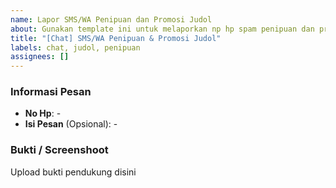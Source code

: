 ```yaml
---
name: Lapor SMS/WA Penipuan dan Promosi Judol
about: Gunakan template ini untuk melaporkan np hp spam penipuan dan promosi judol, pastikan tidak ada data pribadimu yang tersebar, gunakan anonim atau kosongkan saja field yang tidak ingin diisi
title: "[Chat] SMS/WA Penipuan & Promosi Judol"
labels: chat, judol, penipuan
assignees: []
---
```


### Informasi Pesan

- **No Hp**: -
- **Isi Pesan** (Opsional): -

### Bukti / Screenshoot

Upload bukti pendukung disini
